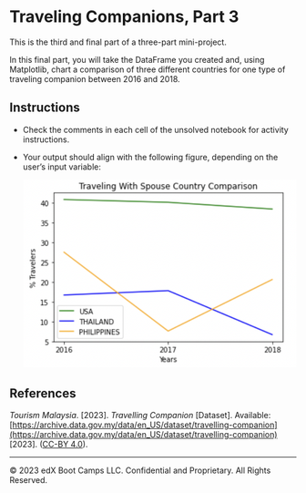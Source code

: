 # Traveling Companions, Part 3

This is the third and final part of a three-part mini-project.

In this final part, you will take the DataFrame you created and, using Matplotlib, chart a comparison of three different countries for one type of traveling companion between 2016 and 2018.

## Instructions

* Check the comments in each cell of the unsolved notebook for activity instructions.

* Your output should align with the following figure, depending on the user’s input variable:

   ![outcome.](Images/10-TravelCompanion_Output.png)

## References

*Tourism Malaysia*. [2023]. *Travelling Companion* [Dataset]. Available: [https://archive.data.gov.my/data/en_US/dataset/travelling-companion](https://archive.data.gov.my/data/en_US/dataset/travelling-companion) [2023].
([CC-BY 4.0](https://creativecommons.org/licenses/by/4.0/legalcode)).


- - -

© 2023 edX Boot Camps LLC. Confidential and Proprietary. All Rights Reserved.
